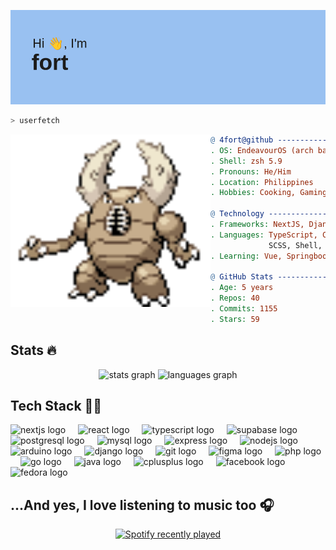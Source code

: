 ![Header](./header.png)

```zsh
> userfetch
```

<img align="left" src="https://raw.githubusercontent.com/PokeAPI/sprites/master/sprites/pokemon/versions/generation-v/black-white/animated/127.gif" alt="pokemon sprites :P" width="320" />

```makefile
@ 4fort@github ---------------------------------------------
. OS: EndeavourOS (arch based btw)
. Shell: zsh 5.9
. Pronouns: He/Him
. Location: Philippines
. Hobbies: Cooking, Gaming

@ Technology ----------------------------------------------
. Frameworks: NextJS, Django
. Languages: TypeScript, CSS, PHP, JavaScript, 
             SCSS, Shell, HTML, Java, Blade, C++
. Learning: Vue, Springboot, ThreeJS, Shaders

@ GitHub Stats --------------------------------------------
. Age: 5 years
. Repos: 40
. Commits: 1155
. Stars: 59
```

###

<h2>Stats 🔥</h3>

<div align="center">
  <img src="https://github-readme-stats.vercel.app/api?username=4fort&hide_title=false&hide_rank=false&show_icons=true&include_all_commits=true&count_private=true&disable_animations=false&theme=github_dark&locale=en&hide_border=true" height="150" alt="stats graph"  />
  <img src="https://github-readme-stats.vercel.app/api/top-langs?username=4fort&locale=en&hide_title=false&layout=compact&card_width=320&langs_count=5&theme=github_dark&hide_border=true" height="150" alt="languages graph"  />
</div>

###

<h2>Tech Stack 👨‍💻</h2>

<div align="left">
  <img src="https://skillicons.dev/icons?i=nextjs" height="30" alt="nextjs logo"  />
  <img width="12" />
  <img src="https://skillicons.dev/icons?i=react" height="30" alt="react logo"  />
  <img width="12" />
  <img src="https://skillicons.dev/icons?i=ts" height="30" alt="typescript logo"  />
  <img width="12" />
  <img src="https://skillicons.dev/icons?i=supabase" height="30" alt="supabase logo"  />
  <img width="12" />
  <img src="https://skillicons.dev/icons?i=postgres" height="30" alt="postgresql logo"  />
  <img width="12" />
  <img src="https://skillicons.dev/icons?i=mysql" height="30" alt="mysql logo"  />
  <img width="12" />
  <img src="https://skillicons.dev/icons?i=express" height="30" alt="express logo"  />
  <img width="12" />
  <img src="https://skillicons.dev/icons?i=nodejs" height="30" alt="nodejs logo"  />
  <img width="12" />
  <img src="https://skillicons.dev/icons?i=arduino" height="30" alt="arduino logo"  />
  <img width="12" />
  <img src="https://skillicons.dev/icons?i=django" height="30" alt="django logo"  />
  <img width="12" />
  <img src="https://skillicons.dev/icons?i=git" height="30" alt="git logo"  />
  <img width="12" />
  <img src="https://skillicons.dev/icons?i=figma" height="30" alt="figma logo"  />
  <img width="12" />
  <img src="https://skillicons.dev/icons?i=php" height="30" alt="php logo"  />
  <img width="12" />
  <img src="https://skillicons.dev/icons?i=go" height="30" alt="go logo"  />
  <img width="12" />
  <img src="https://skillicons.dev/icons?i=java" height="30" alt="java logo"  />
  <img width="12" />
  <img src="https://skillicons.dev/icons?i=cpp" height="30" alt="cplusplus logo"  />
  <img width="12" />
  <img src="https://cdn.jsdelivr.net/gh/devicons/devicon/icons/facebook/facebook-original.svg" height="30" alt="facebook logo"  />
  <img width="12" />
  <img src="https://cdn.jsdelivr.net/gh/devicons/devicon/icons/fedora/fedora-original.svg" height="30" alt="fedora logo"  />
</div>

###

<h2>...And yes, I love listening to music too 🎧</h2>

<div align="center">
  <a href="https://open.spotify.com/user/225vnemkl3rnfbf2ezg4jflpy">
    <img src="https://spotify-recently-played-readme.vercel.app/api?user=225vnemkl3rnfbf2ezg4jflpy&count=5" alt="Spotify recently played"  />
  </a>
</div>

###
